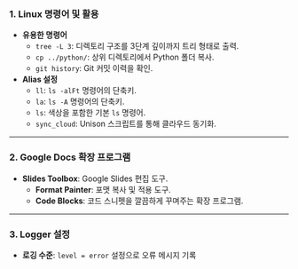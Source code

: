 ### **1. Linux 명령어 및 활용**

- **유용한 명령어**
    - `tree -L 3`: 디렉토리 구조를 3단계 깊이까지 트리 형태로 출력.
    - `cp ../python/`: 상위 디렉토리에서 Python 폴더 복사.
    - `git history`: Git 커밋 이력을 확인.
- **Alias 설정**
    - `ll`: `ls -alFt` 명령어의 단축키.
    - `la`: `ls -A` 명령어의 단축키.
    - `ls`: 색상을 포함한 기본 `ls` 명령어.
    - `sync_cloud`: Unison 스크립트를 통해 클라우드 동기화.

---

### **2. Google Docs 확장 프로그램**

- **Slides Toolbox**: Google Slides 편집 도구.
  - **Format Painter**: 포맷 복사 및 적용 도구.
  - **Code Blocks**: 코드 스니펫을 깔끔하게 꾸며주는 확장 프로그램.

---

### **3. Logger 설정**

- **로깅 수준**: `level = error` 설정으로 오류 메시지 기록